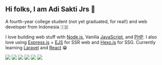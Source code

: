 ## Hi folks, I am Adi Sakti Jrs 👋

A fourth-year college student (not yet graduated, for real!) and web developer from Indonesia 🇮🇩

I love building web stuff with [Node.js](http://nodejs.org/), Vanilla [JavaScript](https://developer.mozilla.org/en-US/docs/Web/JavaScript), and [PHP](https://www.php.net/). I also love using [Express.js](http://expressjs.com/) + [EJS](http://ejs.co/) for SSR web and [Hexo.js](https://hexo.io/) for SSG. Currently learning [Laravel](https://laravel.com/) and [React](https://reactjs.org/) 😁

![](https://img.shields.io/badge/-Node.js-gray?style=for-the-badge&labelColor=339933&logo=Node.js&logoColor=white)
![](https://img.shields.io/badge/-javascript-gray?style=for-the-badge&labelColor=F7DF1E&logo=javascript&logoColor=white)
![](https://img.shields.io/badge/-php-gray?style=for-the-badge&labelColor=777BB4&logo=php&logoColor=white)
![](https://img.shields.io/badge/-Hexo.js-gray?style=for-the-badge&labelColor=0E83CD&logo=Hexo&logoColor=white)
![](https://img.shields.io/badge/-laravel-gray?style=for-the-badge&labelColor=FF2D20&logo=laravel&logoColor=white)
![](https://img.shields.io/badge/-React-gray?style=for-the-badge&labelColor=61DAFB&logo=react&logoColor=white)

<!--
**adisaktijrs/adisaktijrs** is a ✨ _special_ ✨ repository because its `README.md` (this file) appears on your GitHub profile.

Here are some ideas to get you started:

- 🔭 I’m currently working on ...
- 🌱 I’m currently learning ...
- 👯 I’m looking to collaborate on ...
- 🤔 I’m looking for help with ...
- 💬 Ask me about ...
- 📫 How to reach me: ...
- 😄 Pronouns: ...
- ⚡ Fun fact: ...
-->
